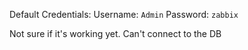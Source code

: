Default Credentials:
Username: `Admin`
Password: `zabbix`

Not sure if it's working yet. Can't connect to the DB
